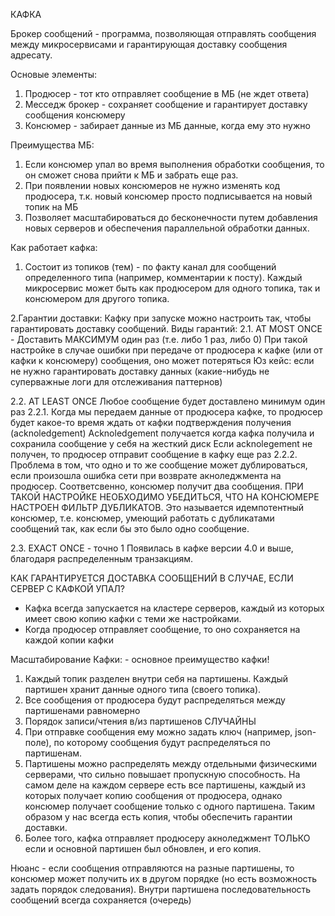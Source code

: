 КАФКА

Брокер сообщений - программа, позволяющая отправлять сообщения между микросервисами и гарантирующая доставку сообщения адресату.

Основые элементы:
1. Продюсер - тот кто отправляет сообщение в МБ (не ждет ответа)
2. Месседж брокер - сохраняет сообщение и гарантирует доставку сообщения консюмеру
3. Консюмер - забирает данные из МБ данные, когда ему это нужно

Преимущества МБ:
1. Если консюмер упал во время выполнения обработки сообщения, то он сможет снова прийти к МБ и забрать еще раз.  
2. При появлении новых консюмеров не нужно изменять код продюсера, т.к. новый консюмер просто подписывается на новый топик на МБ
3. Позволяет масштабироваться до бесконечности путем добавления новых серверов и обеспечения параллельной обработки данных.


Как работает кафка:
1. Состоит из топиков (тем) - по факту канал для сообщений определенного типа (например, комментарии к посту).
Каждый микросервис может быть как продюсером для одного топика, так и консюмером для другого топика.

2.Гарантии доставки:
Кафку при запуске можно настроить так, чтобы гарантировать доставку сообщений. 
Виды гарантий:
 2.1. AT MOST ONCE - Доставить МАКСИМУМ один раз (т.е. либо 1 раз, либо 0)
  При такой настройке в случае ошибки при передаче от продюсера к кафке (или от кафки к консюмеру) сообщения, оно может потеряться
  Юз кейс: если не нужно гарантировать доставку данных (какие-нибудь не суперважные логи для отслеживания паттернов)
  
 2.2. AT LEAST ONCE
  Любое сообщение будет доставлено минимум один раз
  2.2.1. Когда мы передаем данные от продюсера кафке, то продюсер будет какое-то время ждать от кафки подтверждения получения (acknoledgement)
    Acknoledgement получается когда кафка получила и сохранила сообщение у себя на жесткий диск
    Если acknolegement не получен, то продюсер отправит сообщение в кафку еще раз
  2.2.2.
    Проблема в том, что одно и то же сообщение может дублироваться, если произошла ошибка сети при возврате акноледжмента на продюсер. Соответсвенно, консюмер получит два сообщения.
    ПРИ ТАКОЙ НАСТРОЙКЕ НЕОБХОДИМО УБЕДИТЬСЯ, ЧТО НА КОНСЮМЕРЕ НАСТРОЕН ФИЛЬТР ДУБЛИКАТОВ. 
    Это называется идемпотентный консюмер, т.е. консюмер, умеющий работать с дубликатами сообщений так, как если бы это было одно сообщение.
    
  2.3. EXACT ONCE - точно 1
    Появилась в кафке версии 4.0 и выше, благодаря распределенным транзакциям. 
    
КАК ГАРАНТИРУЕТСЯ ДОСТАВКА СООБЩЕНИЙ В СЛУЧАЕ, ЕСЛИ СЕРВЕР С КАФКОЙ УПАЛ?
- Кафка всегда запускается на кластере серверов, каждый из которых имеет свою копию кафки с теми же настройками.
- Когда продюсер отправляет сообщение, то оно сохраняется на каждой копии кафки

Масштабирование Кафки: - основное преимущество кафки!
1. Каждый топик разделен внутри себя на партишены. Каждый партишен хранит данные одного типа (своего топика).
2. Все сообщения от продюсера будут распределяться между партишенами равномерно
3. Порядок записи/чтения в/из партишенов СЛУЧАЙНЫ
4. При отправке сообщения ему можно задать ключ (например, json-поле), по которому сообщения будут распределяться по партишенам.
5. Партишены можно распределять между отдельными физическими серверами, что сильно повышает пропускную способность. 
 На самом деле на каждом сервере есть все партишены, каждый из которых получает копию сообщения от продюсера, однако консюмер получает сообщение только с одного партишена. 
 Таким образом у нас всегда есть копия, чтобы обеспечить гарантии доставки.
6. Более того, кафка отправляет продюсеру акноледжмент ТОЛЬКО если и основной партишен был обновлен, и его копия.

Нюанс - если сообщения отправляются на разные партишены, то консюмер может получить их в другом порядке (но есть возможность задать порядок следования).
Внутри партишена последовательность сообщений всегда сохраняется (очередь)
 
